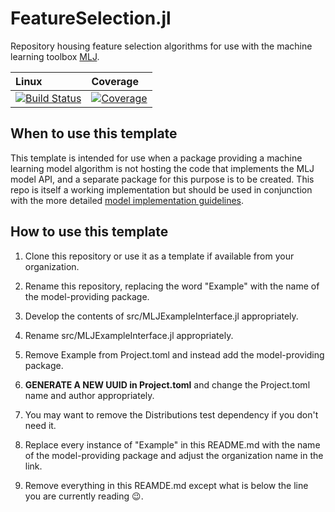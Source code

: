 # FeatureSelection.jl

Repository housing feature selection algorithms for use with the machine learning toolbox
[MLJ](https://alan-turing-institute.github.io/MLJ.jl/dev/).

| Linux | Coverage |
| :------------ | :------- |
| [![Build Status](https://github.com/JuliaAI/MLJExampleInterface.jl/workflows/CI/badge.svg)](https://github.com/JuliaAI/MLJExampleInterface.jl/actions) | [![Coverage](https://codecov.io/gh/JuliaAI/MLJExampleInterface.jl/branch/master/graph/badge.svg)](https://codecov.io/github/JuliaAI/MLJExampleInterface.jl?branch=master) |

## When to use this template

This template is intended for use when a package providing a machine
learning model algorithm is not hosting the code that implements the
MLJ model API, and a separate package for this purpose is to be
created. This repo is itself a working implementation but should
be used in conjunction with the more detailed [model implementation
guidelines](https://alan-turing-institute.github.io/MLJ.jl/dev/adding_models_for_general_use/).

## How to use this template

1. Clone this repository or use it as a template if available from your organization. 

2. Rename this repository, replacing the word "Example" with the name of the model-providing package.

1. Develop the contents of src/MLJExampleInterface.jl appropriately.

2. Rename src/MLJExampleInterface.jl appropriately.

3. Remove Example from Project.toml and instead add the model-providing package.

3. **GENERATE A NEW UUID in Project.toml** and change the Project.toml
   name and author appropriately.
   
1. You may want to remove the Distributions test dependency if you don't need it.

4. Replace every instance of "Example" in this README.md with the name
   of the model-providing package and adjust the organization name in
   the link.

5. Remove everything in this REAMDE.md except what is below the line
   you are currently reading &#128521;.


